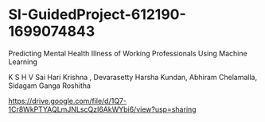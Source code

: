 # SI-GuidedProject-612190-1699074843
Predicting Mental Health Illness of Working Professionals Using Machine Learning

 K S H V Sai Hari Krishna , Devarasetty Harsha Kundan, Abhiram Chelamalla, Sidagam Ganga Roshitha


https://drive.google.com/file/d/1Q7-1Cr8WkPTYAQLmJNLscQzI6AkWYbi6/view?usp=sharing
